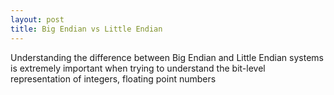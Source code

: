 ```yaml
---
layout: post
title: Big Endian vs Little Endian
---
```


Understanding the difference between Big Endian and Little Endian systems is extremely important when trying to understand the bit-level representation of integers, floating point numbers
